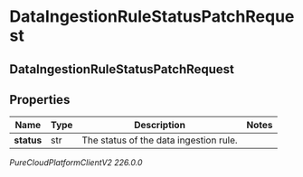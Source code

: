 # DataIngestionRuleStatusPatchRequest

## DataIngestionRuleStatusPatchRequest

## Properties

|Name | Type | Description | Notes|
|------------ | ------------- | ------------- | -------------|
| **status** | str | The status of the data ingestion rule. | |



_PureCloudPlatformClientV2 226.0.0_
